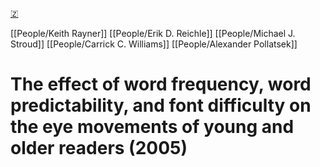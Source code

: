 [🇿](zotero://select/library/items/83I4ZTT4)

[[People/Keith Rayner]] [[People/Erik D. Reichle]] [[People/Michael J. Stroud]] [[People/Carrick C. Williams]] [[People/Alexander Pollatsek]] 
# The effect of word frequency, word predictability, and font difficulty on the eye movements of young and older readers (2005)

